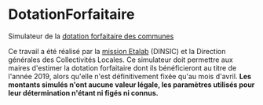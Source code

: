 # DotationForfaitaire
Simulateur de la [dotation forfaitaire des communes](http://dotation.etalab.studio)

Ce travail a été réalisé par la [mission Etalab](https://www.etalab.gouv.fr/) (DINSIC) et la Direction générales des Collectivités Locales. 
Ce simulateur doit permettre aux maires d'estimer la dotation forfaitaire dont ils bénéficieront au titre de l'année 2019, alors qu'elle n'est définitivement fixée qu'au mois d'avril.
**Les montants simulés n'ont aucune valeur légale, les paramètres utilisés pour leur détermination n'étant ni figés ni connus.**



